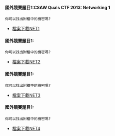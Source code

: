 #### 國外競賽題目1:CSAW Quals CTF 2013: Networking 1
```
你可以找出附檔中的機密嗎?
```
- [檔案下載NET1](NET1.pcapng)
#### 國外競賽題目1:
```
你可以找出附檔中的機密嗎?
```
- [檔案下載NET2](NET2.pcapng)
#### 國外競賽題目1:
```
你可以找出附檔中的機密嗎?
```
- [檔案下載NET3](NET3.pcapng)
#### 國外競賽題目1:
```
你可以找出附檔中的機密嗎?
```
- [檔案下載NET4](NET4.pcapng)
